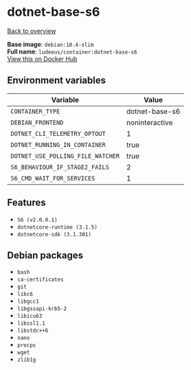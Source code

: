 # dotnet-base-s6

[Back to overview](../index.md)

**Base image**: `debian:10.4-slim`  
**Full name**: `ludeeus/container:dotnet-base-s6`  
[View this on Docker Hub](https://hub.docker.com/r/ludeeus/container/tags?page=1&name=dotnet-base-s6)

## Environment variables

Variable | Value 
-- | --
`CONTAINER_TYPE` | dotnet-base-s6
`DEBIAN_FRONTEND` | noninteractive
`DOTNET_CLI_TELEMETRY_OPTOUT` | 1
`DOTNET_RUNNING_IN_CONTAINER` | true
`DOTNET_USE_POLLING_FILE_WATCHER` | true
`S6_BEHAVIOUR_IF_STAGE2_FAILS` | 2
`S6_CMD_WAIT_FOR_SERVICES` | 1

## Features

- `S6 (v2.0.0.1)`
- `dotnetcore-runtime (3.1.5)`
- `dotnetcore-sdk (3.1.301)`

## Debian packages

- `bash`
- `ca-certificates`
- `git`
- `libc6`
- `libgcc1`
- `libgssapi-krb5-2`
- `libicu63`
- `libssl1.1`
- `libstdc++6`
- `nano`
- `procps`
- `wget`
- `zlib1g`

